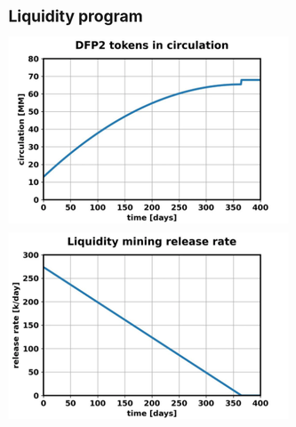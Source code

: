 # Liquidity program

![](../.gitbook/assets/DFP2-in-circulation-over-time.webp)

![](../.gitbook/assets/DFP2-staking-rewards-distribution.webp)
